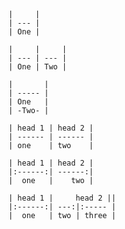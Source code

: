     |     |
    | --- |
    | One |

    |     |     |
    | --- | --- |
    | One | Two |

    |       |
    | ----- |
    | One   |
    | -Two- |

    | head 1 | head 2 |
    | ------ | ------ |
    | one    | two    |

    | head 1 | head 2 |
    |:------:| ------:|
    |  one   |    two |

    | head 1 |     head 2 ||
    |:------:| ---:|:----- |
    |  one   | two | three |